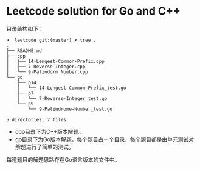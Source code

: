 Leetcode solution for Go and C++
=======


目录结构如下：

```
➜  leetcode git:(master) ✗ tree .
.
├── README.md
├── cpp
│   ├── 14-Lengest-Common-Prefix.cpp
│   ├── 7-Reverse-Integer.cpp
│   └── 9-Palindorm Number.cpp
└── go
    ├── p14
    │   └── 14-Longest-Common-Prefix_test.go
    ├── p7
    │   └── 7-Reverse-Integer_test.go
    └── p9
        └── 9-Palindrome-Number_test.go

5 directories, 7 files
```

- cpp目录下为C++版本解题。
- go目录下为Go版本解题，每个题目占一个目录，每个题目都是由单元测试对解题进行了简单的测试。

每道题目的解题思路存在Go语言版本的文件中。